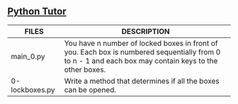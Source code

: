 ## [Python Tutor](http://localhost/https://pythontutor.com/visualize.html#code=def%20canUnlockAll%28boxes%29%3A%0A%20%20%20%20num_of_boxes%20%3D%20len%28boxes%29%0A%20%20%20%20list_of_keys%20%3D%20boxes%5B0%5D%0A%20%20%20%20box_locked%20%3D%20%5BFalse%5D%20%2B%20%5BTrue%5D%20*%20%28num_of_boxes%20-%201%29%0A%20%20%20%20for%20key%20in%20list_of_keys%3A%0A%20%20%20%20%20%20%20%20if%20%28%28key%20%3C%20num_of_boxes%29%20and%20%28box_locked%5Bkey%5D%20is%20True%29%29%3A%0A%20%20%20%20%20%20%20%20%20%20%20%20box_locked%5Bkey%5D%20%3D%20False%0A%20%20%20%20%20%20%20%20%20%20%20%20list_of_keys.extend%28boxes%5Bkey%5D%29%0A%20%20%20%20return%20not%20any%28box_locked%29%0A%20%20%20%20%0Aboxes%20%3D%20%5B%5B1%5D,%20%5B2%5D,%20%5B3%5D,%20%5B4%5D,%20%5B%5D%5D%0Aprint%28canUnlockAll%28boxes%29%29%0A%0Aboxes%20%3D%20%5B%5B1,%204,%206%5D,%20%5B2%5D,%20%5B0,%204,%201%5D,%20%5B5,%206,%202%5D,%20%5B3%5D,%20%5B4,%201%5D,%20%5B6%5D%5D%0Aprint%28canUnlockAll%28boxes%29%29%0A%0Aboxes%20%3D%20%5B%5B1,%204%5D,%20%5B2%5D,%20%5B0,%204,%201%5D,%20%5B3%5D,%20%5B%5D,%20%5B4,%201%5D,%20%5B5,%206%5D%5D%0Aprint%28canUnlockAll%28boxes%29%29%0A&cumulative=false&curInstr=0&heapPrimitives=nevernest&mode=display&origin=opt-frontend.js&py=3&rawInputLstJSON=%5B%5D&textReferences=false)
| FILES  | DESCRIPTION |
| ------------- | ------------- |
| main_0.py | You have n number of locked boxes in front of you. Each box is numbered sequentially from 0 to n - 1 and each box may contain keys to the other boxes. |
| 0-lockboxes.py | Write a method that determines if all the boxes can be opened. |